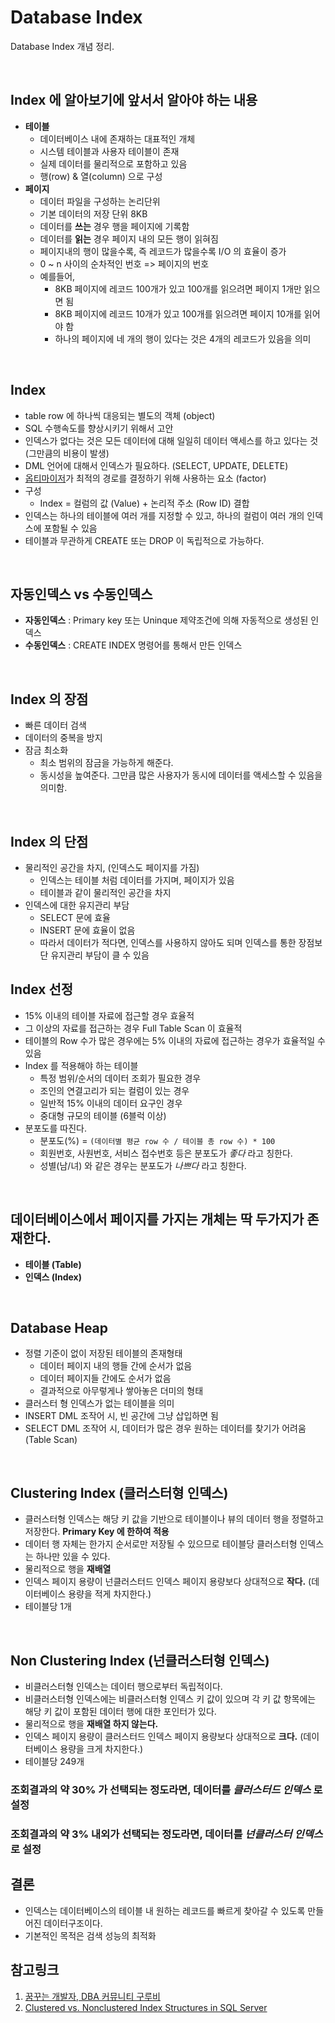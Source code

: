 # Database Index
Database Index 개념 정리.

<BR>

## Index 에 알아보기에 앞서서 알아야 하는 내용
* __테이블__
  * 데이터베이스 내에 존재하는 대표적인 개체
  * 시스템 테이블과 사용자 테이블이 존재
  * 실제 데이터를 물리적으로 포함하고 있음
  * 행(row) & 열(column) 으로 구성
* __페이지__
  * 데이터 파일을 구성하는 논리단위
  * 기본 데이터의 저장 단위 8KB
  * 데이터를 __쓰는__ 경우 행을 페이지에 기록함
  * 데이터를 __읽는__ 경우 페이지 내의 모든 행이 읽혀짐
  * 페이지내의 행이 많을수록, 즉 레코드가 많을수록 I/O 의 효율이 증가
  * 0 ~ n 사이의 순차적인 번호 => 페이지의 번호
  * 예를들어,
    * 8KB 페이지에 레코드 100개가 있고 100개를 읽으려면 페이지 1개만 읽으면 됨
    * 8KB 페이지에 레코드 10개가 있고 100개를 읽으려면 페이지 10개를 읽어야 함
    * 하나의 페이지에 네 개의 행이 있다는 것은 4개의 레코드가 있음을 의미

<BR>

## Index
* table row 에 하나씩 대응되는 별도의 객체 (object)
* SQL 수행속도를 향상시키기 위해서 고안
* 인덱스가 없다는 것은 모든 데이터에 대해 일일히 데이터 액세스를 하고 있다는 것 (그만큼의 비용이 발생)
* DML 언어에 대해서 인덱스가 필요하다. (SELECT, UPDATE, DELETE)
* [옵티마이저](http://www.gurubee.net/lecture/2400)가 최적의 경로를 결정하기 위해 사용하는 요소 (factor)
* 구성
  * Index = 컬럼의 값 (Value) + 논리적 주소 (Row ID) 결합
* 인덱스는 하나의 테이블에 여러 개를 지정할 수 있고, 하나의 컬럼이 여러 개의 인덱스에 포함될 수 있음
* 테이블과 무관하게 CREATE 또는 DROP 이 독립적으로 가능하다.

<BR>

## 자동인덱스 vs 수동인덱스
* __자동인덱스__ : Primary key 또는 Uninque 제약조건에 의해 자동적으로 생성된 인덱스
* __수동인덱스__ : CREATE INDEX 명령어를 통해서 만든 인덱스

<BR>

## Index 의 장점
* 빠른 데이터 검색
* 데이터의 중복을 방지
* 잠금 최소화
  * 최소 범위의 잠금을 가능하게 해준다.
  * 동시성을 높여준다. 그만큼 많은 사용자가 동시에 데이터를 액세스할 수 있음을 의미함.

<BR>

## Index 의 단점
* 물리적인 공간을 차지, (인덱스도 페이지를 가짐)
  * 인덱스는 테이블 처럼 데이터를 가지며, 페이지가 있음
  * 테이블과 같이 물리적인 공간을 차지
* 인덱스에 대한 유지관리 부담
  * SELECT 문에 효율
  * INSERT 문에 효율이 없음
  * 따라서 데이터가 적다면, 인덱스를 사용하지 않아도 되며 인덱스를 통한 장점보단 유지관리 부담이 클 수 있음

## Index 선정
* 15% 이내의 테이블 자료에 접근할 경우 효율적
* 그 이상의 자료를 접근하는 경우 Full Table Scan 이 효율적
* 테이블의 Row 수가 많은 경우에는 5% 이내의 자료에 접근하는 경우가 효율적일 수 있음
* Index 를 적용해야 하는 테이블
  * 특정 범위/순서의 데이터 조회가 필요한 경우
  * 조인의 연결고리가 되는 컬럼이 있는 경우
  * 일반적 15% 이내의 데이터 요구인 경우
  * 중대형 규모의 테이블 (6블럭 이상)
* 분포도를 따진다.
  * 분포도(%) = `(데이터별 평균 row 수 / 테이블 총 row 수) * 100` 
  * 회원번호, 사원번호, 서비스 접수번호 등은 분포도가 _좋다_ 라고 칭한다.
  * 성별(남/녀) 와 같은 경우는 분포도가 _나쁘다_ 라고 칭한다.

<BR>

## 데이터베이스에서 페이지를 가지는 개체는 딱 두가지가 존재한다.
* __테이블 (Table)__
* __인덱스 (Index)__

<BR>

## Database Heap
* 정렬 기준이 없이 저장된 테이블의 존재형태
  * 데이터 페이지 내의 행들 간에 순서가 없음
  * 데이터 페이지들 간에도 순서가 없음
  * 결과적으로 아무렇게나 쌓아놓은 더미의 형태
* 클러스터 형 인덱스가 없는 테이블을 의미
* INSERT DML 조작어 시, 빈 공간에 그냥 삽입하면 됨
* SELECT DML 조작어 시, 데이터가 많은 경우 원하는 데이터를 찾기가 어려움 (Table Scan)

<BR>

## Clustering Index (클러스터형 인덱스)
* 클러스터형 인덱스는 해당 키 값을 기반으로 테이블이나 뷰의 데이터 행을 정렬하고 저장한다. __Primary Key 에 한하여 적용__ 
* 데이터 행 자체는 한가지 순서로만 저장될 수 있으므로 테이블당 클러스터형 인덱스는 하나만 있을 수 있다.
* 물리적으로 행을 __재배열__
* 인덱스 페이지 용량이 넌클러스터드 인덱스 페이지 용량보다 상대적으로 __작다.__ (데이터베이스 용량을 적게 차지한다.)
* 테이블당 1개

<BR>

## Non Clustering Index (넌클러스터형 인덱스)
* 비클러스터형 인덱스는 데이터 행으로부터 독립적이다. 
* 비클러스터형 인덱스에는 비클러스터형 인덱스 키 값이 있으며 각 키 값 항목에는 해당 키 값이 포함된 데이터 행에 대한 포인터가 있다. 
* 물리적으로 행을 __재배열 하지 않는다.__ 
* 인덱스 페이지 용량이 클러스터드 인덱스 페이지 용량보다 상대적으로 __크다.__ (데이터베이스 용량을 크게 차지한다.)
* 테이블당 249개

### 조회결과의 약 30% 가 선택되는 정도라면, 데이터를 _클러스터드 인덱스_ 로 설정

### 조회결과의 약 3% 내외가 선택되는 정도라면, 데이터를 _넌클러스터 인덱스_ 로 설정

## 결론
* 인덱스는 데이터베이스의 테이블 내 원하는 레코드를 빠르게 찾아갈 수 있도록 만들어진 데이터구조이다. 
* 기본적인 목적은 검색 성능의 최적화

## 참고링크
1. [꿈꾸는 개발자, DBA 커뮤니티 구루비](http://www.gurubee.net/)
2. [Clustered vs. Nonclustered Index Structures in SQL Server](https://www.youtube.com/watch?v=ITcOiLSfVJQ&t=363s)
